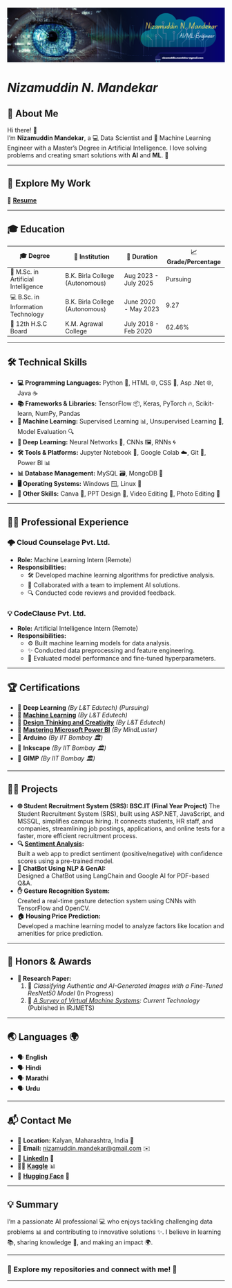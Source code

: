 ![Banner](Banner.png)

# *Nizamuddin N. Mandekar*

## 🌟 About Me  
Hi there! 👋  
I’m **Nizamuddin Mandekar**, a 💻 Data Scientist and 🤖 Machine Learning Engineer with a Master’s Degree in Artificial Intelligence. I love solving problems and creating smart solutions with **AI** and **ML**. 🌈  

---

## 📂 **Explore My Work**  
📄 [**Resume**](./my_RESUME.pdf)  

---

## 🎓 Education  
| 🎓 **Degree**                       | 🏫 **Institution**                | 📅 **Duration**         | 📈 **Grade/Percentage** |
|-------------------------------------|-----------------------------------|-------------------------|-------------------------|
| 🧠 M.Sc. in Artificial Intelligence | B.K. Birla College (Autonomous)  | Aug 2023 - July 2025    | Pursuing               |
| 💻 B.Sc. in Information Technology  | B.K. Birla College (Autonomous)  | June 2020 - May 2023    | 9.27                   |
| 📖 12th H.S.C Board                 | K.M. Agrawal College             | July 2018 - Feb 2020    | 62.46%                 |

---

## 🛠️ Technical Skills   
- **💻 Programming Languages:** Python 🐍, HTML 🌐, CSS 🎨, Asp .Net 🌐, Java ☕  
- **📚 Frameworks & Libraries:** TensorFlow 📦, Keras, PyTorch 🔥, Scikit-learn, NumPy, Pandas  
- **🤖 Machine Learning:** Supervised Learning 📊, Unsupervised Learning 🧩, Model Evaluation 🔍  
- **🧠 Deep Learning:** Neural Networks 🧠, CNNs 🖼️, RNNs 🌀  
- **🛠️ Tools & Platforms:** Jupyter Notebook 📒, Google Colab ☁️, Git 🌿, Power BI 📊  
- **📊 Database Management:** MySQL 🗃️, MongoDB 🍃  
- **🖥️ Operating Systems:** Windows 🪟, Linux 🐧  
- **🎨 Other Skills:** Canva 🎨, PPT Design 📑, Video Editing 🎥, Photo Editing 📸  

---

## 👨‍💻 Professional Experience   
### **🌩️ Cloud Counselage Pvt. Ltd.**  
- **Role:** Machine Learning Intern (Remote)  
- **Responsibilities:**  
  - 🛠️ Developed machine learning algorithms for predictive analysis.  
  - 🤝 Collaborated with a team to implement AI solutions.  
  - 🔍 Conducted code reviews and provided feedback.  

### **💡 CodeClause Pvt. Ltd.**  
- **Role:** Artificial Intelligence Intern (Remote)  
- **Responsibilities:**  
  - ⚙️ Built machine learning models for data analysis.  
  - ✨ Conducted data preprocessing and feature engineering.  
  - 🎯 Evaluated model performance and fine-tuned hyperparameters.  

---

## 🏆 Certifications   
- 📘 **Deep Learning** *(By L&T Edutech)* *(Pursuing)*  
- 📕 [**Machine Learning**](https://iggnitewebcertification.lntedutech.com/?certificationID=dzp9JU_WYRUHFTM_267105454540822&name=Nizamuddin%20Naeem%20Mandekar%20&course=Machine%20Learning) *(By L&T Edutech)*  
- 📗 [**Design Thinking and Creativity**](https://iggnitewebcertification.lntedutech.com/?certificationID=dzp9JU_rO0JEigU_334234619920411&name=Mandekar%20Nizamuddin%20Naeem&course=Design%20Thinking%20and%20Creativity) *(By L&T Edutech)*  
- 📘 [**Mastering Microsoft Power BI**](https://www.mindluster.com/student/certificate/16332363245) *(By MindLuster)*  
- 📗 **Arduino** *(By IIT Bombay 🏛️)*  
- 📘 **Inkscape** *(By IIT Bombay 🏛️)*  
- 📕 **GIMP** *(By IIT Bombay 🏛️)*  

---

## 🧑‍🔬 Projects   
- **🌐 Student Recruitment System (SRS): BSC.IT (Final Year Project)**
  The Student Recruitment System (SRS), built using ASP.NET, JavaScript, and MSSQL, simplifies campus hiring. It connects students, HR staff, and companies, streamlining job postings, applications, and online tests for a faster, more efficient recruitment process.
- **🔍 [Sentiment Analysis](https://huggingface.co/spaces/NizamuddinMandekar/SentimentAnalysis):**  
  Built a web app to predict sentiment (positive/negative) with confidence scores using a pre-trained model.  
- **🤖 ChatBot Using NLP & GenAI:**  
  Designed a ChatBot using LangChain and Google AI for PDF-based Q&A.  
- **✋ Gesture Recognition System:**  
  Created a real-time gesture detection system using CNNs with TensorFlow and OpenCV.  
- **🏠 Housing Price Prediction:**  
  Developed a machine learning model to analyze factors like location and amenities for price prediction.  

---

## 🏅 Honors & Awards  
- **📄 Research Paper:**  
  1. 🧪 *Classifying Authentic and AI-Generated Images with a Fine-Tuned ResNet50 Model* (In Progress)  
  2. 📜 *[A Survey of Virtual Machine Systems](https://www.doi.org/10.56726/IRJMETS30061): Current Technology* (Published in IRJMETS)  

---

## 🌏 Languages 🌍  
- 🗣️ **English**  
- 🗣️ **Hindi**  
- 🗣️ **Marathi**  
- 🗣️ **Urdu**  

---

## 📬 Contact Me  
- 📍 **Location:** Kalyan, Maharashtra, India 🏡  
- 📧 **Email:** [nizamuddin.mandekar@gmail.com](mailto:nizamuddin.mandekar@gmail.com) ✉️  
- 💼 [**LinkedIn**](https://www.linkedin.com/in/nizamuddin-mandekar-226291219/) 🔗  
- 🧑‍💻 [**Kaggle**](https://www.kaggle.com/nizamuddinmandekar) 📊  
- 🤗 [**Hugging Face**](https://huggingface.co/NizamuddinMandekar) 🤗  

---

## 💡 Summary  
I’m a passionate AI professional 💻 who enjoys tackling challenging data problems 📊 and contributing to innovative solutions ✨. I believe in learning 📚, sharing knowledge 🤝, and making an impact 🌍.  

---

### **🚀 Explore my repositories and connect with me! 🌟**  

--- 

